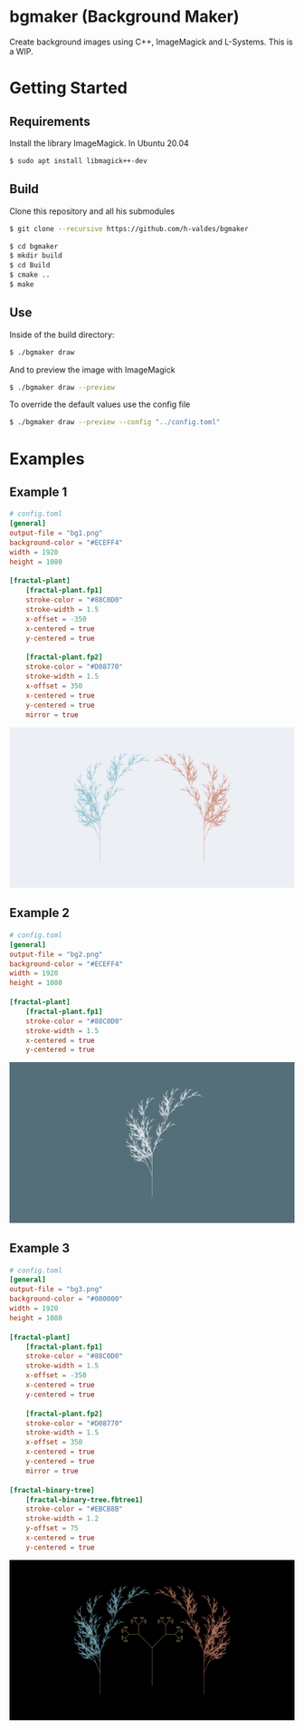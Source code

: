 # bgmaker (Background Maker)

Create background images using C++, ImageMagick and L-Systems.
This is a WIP.

# Getting Started

## Requirements
Install the library ImageMagick. 
In Ubuntu 20.04
```bash
$ sudo apt install libmagick++-dev
```

## Build
Clone this repository and all his submodules
```bash
$ git clone --recursive https://github.com/h-valdes/bgmaker
```

```bash
$ cd bgmaker
$ mkdir build
$ cd Build
$ cmake ..
$ make
```

## Use
Inside of the build directory:
```bash
$ ./bgmaker draw
```

And to preview the image with ImageMagick
```bash
$ ./bgmaker draw --preview
```

To override the default values use the config file 
```bash
$ ./bgmaker draw --preview --config "../config.toml"
```

# Examples

## Example 1
```toml
# config.toml
[general]
output-file = "bg1.png"
background-color = "#ECEFF4"
width = 1920
height = 1080

[fractal-plant]
    [fractal-plant.fp1]
    stroke-color = "#88C0D0"
    stroke-width = 1.5
    x-offset = -350
    x-centered = true
    y-centered = true

    [fractal-plant.fp2]
    stroke-color = "#D08770"
    stroke-width = 1.5
    x-offset = 350
    x-centered = true
    y-centered = true
    mirror = true
```
![](screenshots/bg1.png)

## Example 2

```toml
# config.toml
[general]
output-file = "bg2.png"
background-color = "#ECEFF4"
width = 1920
height = 1080

[fractal-plant]
    [fractal-plant.fp1]
    stroke-color = "#88C0D0"
    stroke-width = 1.5
    x-centered = true
    y-centered = true
```
![](screenshots/bg2.png)

## Example 3

```toml
# config.toml
[general]
output-file = "bg3.png"
background-color = "#000000"
width = 1920
height = 1080

[fractal-plant]
    [fractal-plant.fp1]
    stroke-color = "#88C0D0"
    stroke-width = 1.5
    x-offset = -350
    x-centered = true
    y-centered = true

    [fractal-plant.fp2]
    stroke-color = "#D08770"
    stroke-width = 1.5
    x-offset = 350
    x-centered = true
    y-centered = true
    mirror = true

[fractal-binary-tree]
    [fractal-binary-tree.fbtree1]
    stroke-color = "#EBCB8B"
    stroke-width = 1.2
    y-offset = 75
    x-centered = true
    y-centered = true
```

![](screenshots/bg3.png)